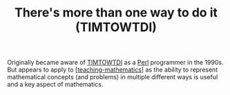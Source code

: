 ﻿---
backlinks:
- title: Effective pedagogy in mathematics
  url: /sense/Teaching/Mathematics/effective-pedagogy-in-mathematics.html
tags: teaching-mathematics, perl, mathematics
title: There's more than one way to do it (TIMTOWTDI)
type: note
---
Originally became aware of [TIMTOWTDI](https://en.wikipedia.org/wiki/TIMTOWTDI) as a [Perl](https://en.wikipedia.org/wiki/Perl#Philosophy) programmer in the 1990s. But appears to apply to [[teaching-mathematics]] as the ability to represent mathematical concepts (and problems) in multiple different ways is useful and a key aspect of mathematics. 



[//begin]: # "Autogenerated link references for markdown compatibility"
[teaching-mathematics]: teaching-mathematics "Teaching Mathematics"
[//end]: # "Autogenerated link references"